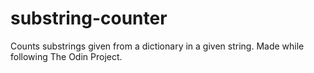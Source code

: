 # substring-counter
Counts substrings given from a dictionary in a given string. Made while following The Odin Project.